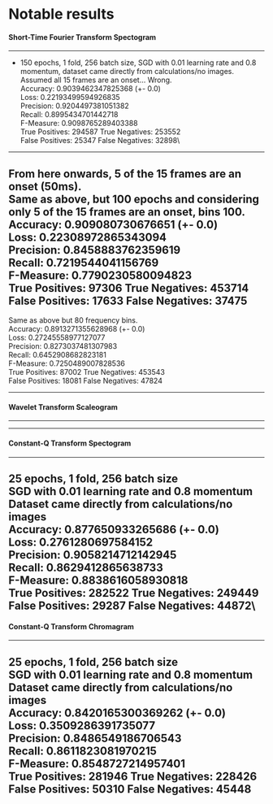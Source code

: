 # Notable results

#### Short-Time Fourier Transform Spectogram
-----------------------------------------------
- 150 epochs, 1 fold, 256 batch size, SGD with 0.01 learning rate and 0.8 momentum, dataset came directly from calculations/no images.\
Assumed all 15 frames are an onset... Wrong.\
Accuracy: 0.9039462347825368 (+- 0.0)\
Loss: 0.22193499594926835\
Precision: 0.9204497381051382\
Recall: 0.8995434701442718\
F-Measure: 0.9098765289403388\
True Positives: 294587 True Negatives: 253552\
False Positives: 25347 False Negatives: 32898\
-----------------------------------------------
From here onwards, 5 of the 15 frames are an onset (50ms).\
Same as above, but 100 epochs and considering only 5 of the 15 frames are an onset, bins 100.\
Accuracy: 0.909080730676651 (+- 0.0)\
Loss: 0.22308972865343094\
Precision: 0.8458883762359619\
Recall: 0.7219544041156769\
F-Measure: 0.7790230580094823\
True Positives: 97306 True Negatives: 453714\
False Positives: 17633 False Negatives: 37475
-----------------------------------------------
Same as above but 80 frequency bins.\
Accuracy: 0.8913271355628968 (+- 0.0)\
Loss: 0.27245558977127077\
Precision: 0.8273037481307983\
Recall: 0.6452908682823181\
F-Measure: 0.7250489007828536\
True Positives: 87002 True Negatives: 453543\
False Positives: 18081 False Negatives: 47824

-----------------------------------------------

#### Wavelet Transform Scaleogram
-----------------------------------------------
-----------------------------------------------


#### Constant-Q Transform Spectogram
-----------------------------------------------
25 epochs, 1 fold, 256 batch size\
SGD with 0.01 learning rate and 0.8 momentum\
Dataset came directly from calculations/no images\
Accuracy: 0.877650933265686 (+- 0.0)\
Loss: 0.2761280697584152\
Precision: 0.9058214712142945\
Recall: 0.8629412865638733\
F-Measure: 0.8838616058930818\
True Positives: 282522 True Negatives: 249449\
False Positives: 29287 False Negatives: 44872\
-----------------------------------------------

#### Constant-Q Transform Chromagram
-----------------------------------------------
25 epochs, 1 fold, 256 batch size\
SGD with 0.01 learning rate and 0.8 momentum\
Dataset came directly from calculations/no images\
Accuracy: 0.8420165300369262 (+- 0.0)\
Loss: 0.3509286391735077\
Precision: 0.8486549186706543\
Recall: 0.8611823081970215\
F-Measure: 0.8548727214957401\
True Positives: 281946 True Negatives: 228426\
False Positives: 50310 False Negatives: 45448
-----------------------------------------------
